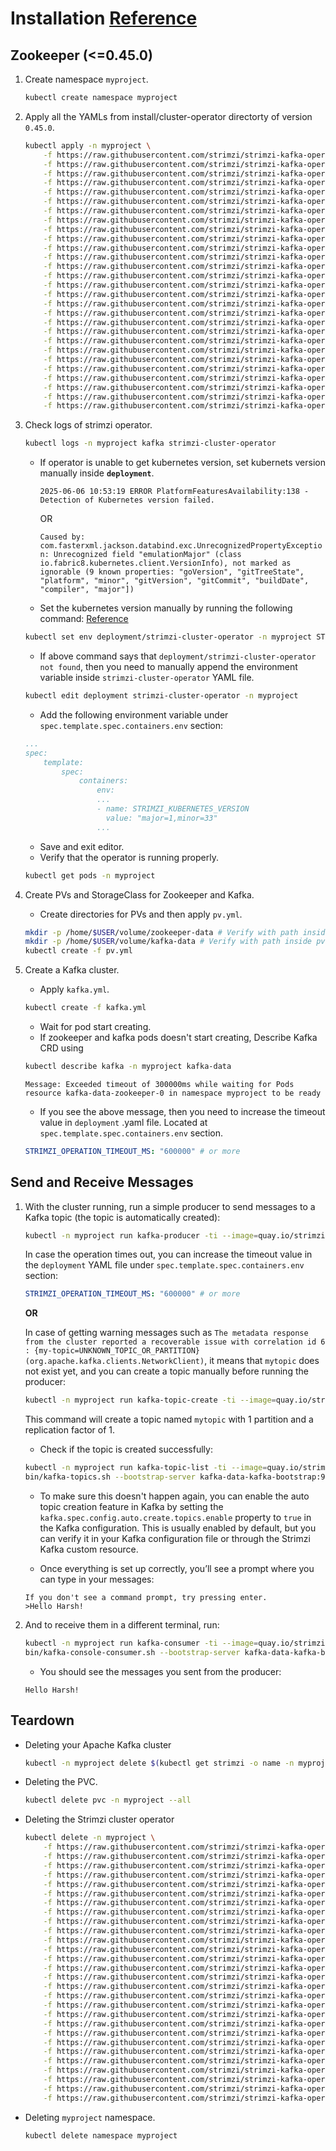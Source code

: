 # Installation [Reference](https://github.com/strimzi/strimzi-kafka-operator)

## Zookeeper (<=0.45.0)

1. Create namespace `myproject`.

    ```bash
    kubectl create namespace myproject
    ```

2. Apply all the YAMLs from install/cluster-operator directorty of version `0.45.0`.

    ```bash
    kubectl apply -n myproject \
        -f https://raw.githubusercontent.com/strimzi/strimzi-kafka-operator/refs/tags/0.45.0/install/cluster-operator/010-ServiceAccount-strimzi-cluster-operator.yaml \
        -f https://raw.githubusercontent.com/strimzi/strimzi-kafka-operator/refs/tags/0.45.0/install/cluster-operator/020-ClusterRole-strimzi-cluster-operator-role.yaml \
        -f https://raw.githubusercontent.com/strimzi/strimzi-kafka-operator/refs/tags/0.45.0/install/cluster-operator/020-RoleBinding-strimzi-cluster-operator.yaml \
        -f https://raw.githubusercontent.com/strimzi/strimzi-kafka-operator/refs/tags/0.45.0/install/cluster-operator/021-ClusterRole-strimzi-cluster-operator-role.yaml \
        -f https://raw.githubusercontent.com/strimzi/strimzi-kafka-operator/refs/tags/0.45.0/install/cluster-operator/021-ClusterRoleBinding-strimzi-cluster-operator.yaml \
        -f https://raw.githubusercontent.com/strimzi/strimzi-kafka-operator/refs/tags/0.45.0/install/cluster-operator/022-ClusterRole-strimzi-cluster-operator-role.yaml \
        -f https://raw.githubusercontent.com/strimzi/strimzi-kafka-operator/refs/tags/0.45.0/install/cluster-operator/022-RoleBinding-strimzi-cluster-operator.yaml \
        -f https://raw.githubusercontent.com/strimzi/strimzi-kafka-operator/refs/tags/0.45.0/install/cluster-operator/023-ClusterRole-strimzi-cluster-operator-role.yaml \
        -f https://raw.githubusercontent.com/strimzi/strimzi-kafka-operator/refs/tags/0.45.0/install/cluster-operator/023-RoleBinding-strimzi-cluster-operator.yaml \
        -f https://raw.githubusercontent.com/strimzi/strimzi-kafka-operator/refs/tags/0.45.0/install/cluster-operator/030-ClusterRole-strimzi-kafka-broker.yaml \
        -f https://raw.githubusercontent.com/strimzi/strimzi-kafka-operator/refs/tags/0.45.0/install/cluster-operator/030-ClusterRoleBinding-strimzi-cluster-operator-kafka-broker-delegation.yaml \
        -f https://raw.githubusercontent.com/strimzi/strimzi-kafka-operator/refs/tags/0.45.0/install/cluster-operator/031-ClusterRole-strimzi-entity-operator.yaml \
        -f https://raw.githubusercontent.com/strimzi/strimzi-kafka-operator/refs/tags/0.45.0/install/cluster-operator/031-RoleBinding-strimzi-cluster-operator-entity-operator-delegation.yaml \
        -f https://raw.githubusercontent.com/strimzi/strimzi-kafka-operator/refs/tags/0.45.0/install/cluster-operator/033-ClusterRole-strimzi-kafka-client.yaml \
        -f https://raw.githubusercontent.com/strimzi/strimzi-kafka-operator/refs/tags/0.45.0/install/cluster-operator/033-ClusterRoleBinding-strimzi-cluster-operator-kafka-client-delegation.yaml \
        -f https://raw.githubusercontent.com/strimzi/strimzi-kafka-operator/refs/tags/0.45.0/install/cluster-operator/040-Crd-kafka.yaml \
        -f https://raw.githubusercontent.com/strimzi/strimzi-kafka-operator/refs/tags/0.45.0/install/cluster-operator/041-Crd-kafkaconnect.yaml \
        -f https://raw.githubusercontent.com/strimzi/strimzi-kafka-operator/refs/tags/0.45.0/install/cluster-operator/042-Crd-strimzipodset.yaml \
        -f https://raw.githubusercontent.com/strimzi/strimzi-kafka-operator/refs/tags/0.45.0/install/cluster-operator/043-Crd-kafkatopic.yaml \
        -f https://raw.githubusercontent.com/strimzi/strimzi-kafka-operator/refs/tags/0.45.0/install/cluster-operator/044-Crd-kafkauser.yaml \
        -f https://raw.githubusercontent.com/strimzi/strimzi-kafka-operator/refs/tags/0.45.0/install/cluster-operator/045-Crd-kafkamirrormaker.yaml \
        -f https://raw.githubusercontent.com/strimzi/strimzi-kafka-operator/refs/tags/0.45.0/install/cluster-operator/046-Crd-kafkabridge.yaml \
        -f https://raw.githubusercontent.com/strimzi/strimzi-kafka-operator/refs/tags/0.45.0/install/cluster-operator/047-Crd-kafkaconnector.yaml \
        -f https://raw.githubusercontent.com/strimzi/strimzi-kafka-operator/refs/tags/0.45.0/install/cluster-operator/048-Crd-kafkamirrormaker2.yaml \
        -f https://raw.githubusercontent.com/strimzi/strimzi-kafka-operator/refs/tags/0.45.0/install/cluster-operator/049-Crd-kafkarebalance.yaml \
        -f https://raw.githubusercontent.com/strimzi/strimzi-kafka-operator/refs/tags/0.45.0/install/cluster-operator/04A-Crd-kafkanodepool.yaml \
        -f https://raw.githubusercontent.com/strimzi/strimzi-kafka-operator/refs/tags/0.45.0/install/cluster-operator/050-ConfigMap-strimzi-cluster-operator.yaml \
        -f https://raw.githubusercontent.com/strimzi/strimzi-kafka-operator/refs/tags/0.45.0/install/cluster-operator/060-Deployment-strimzi-cluster-operator.yaml
    ```

3. Check logs of strimzi operator.

    ```bash
    kubectl logs -n myproject kafka strimzi-cluster-operator
    ```

    - If operator is unable to get kubernetes version, set kubernets version manually inside **`deployment`**.

        `2025-06-06 10:53:19 ERROR PlatformFeaturesAvailability:138 - Detection of Kubernetes version failed.`

        OR

        `Caused by: com.fasterxml.jackson.databind.exc.UnrecognizedPropertyException: Unrecognized field "emulationMajor" (class io.fabric8.kubernetes.client.VersionInfo), not marked as ignorable (9 known properties: "goVersion", "gitTreeState", "platform", "minor", "gitVersion", "gitCommit", "buildDate", "compiler", "major"])`

    - Set the kubernetes version manually by running the following command:
    [Reference](https://github.com/strimzi/strimzi-kafka-operator/issues/11386)

    ```bash
    kubectl set env deployment/strimzi-cluster-operator -n myproject STRIMZI_KUBERNETES_VERSION="major=1,minor=33"
    ```

    - If above command says that `deployment/strimzi-cluster-operator not found`, then you need to manually append the environment variable inside `strimzi-cluster-operator` YAML file.

    ```bash
    kubectl edit deployment strimzi-cluster-operator -n myproject
    ```

    - Add the following environment variable under `spec.template.spec.containers.env` section:

    ```yaml
    ...
    spec:
        template:
            spec:
                containers:
                    env:
                    ...
                    - name: STRIMZI_KUBERNETES_VERSION
                      value: "major=1,minor=33"
                    ...
    ```

    - Save and exit editor.
    - Verify that the operator is running properly.

    ```bash
    kubectl get pods -n myproject
    ```

4. Create PVs and StorageClass for Zookeeper and Kafka.

    - Create directories for PVs and then apply `pv.yml`.

    ```bash
    mkdir -p /home/$USER/volume/zookeeper-data # Verify with path inside pv.yml
    mkdir -p /home/$USER/volume/kafka-data # Verify with path inside pv.yml
    kubectl create -f pv.yml
    ```

5. Create a Kafka cluster.

    - Apply `kafka.yml`.

    ```bash
    kubectl create -f kafka.yml
    ```

    - Wait for pod start creating.
    - If zookeeper and kafka pods doesn't start creating,
    Describe Kafka CRD using

    ```bash
    kubectl describe kafka -n myproject kafka-data
    ```

    `Message: Exceeded timeout of 300000ms while waiting for Pods resource kafka-data-zookeeper-0 in namespace myproject to be ready`

    - If you see the above message, then you need to increase the timeout value in `deployment` .yaml file. Located at `spec.template.spec.containers.env` section.

    ```yaml
    STRIMZI_OPERATION_TIMEOUT_MS: "600000" # or more
    ```

## Send and Receive Messages

1. With the cluster running, run a simple producer to send messages to a Kafka topic (the topic is automatically created):

    ```bash
    kubectl -n myproject run kafka-producer -ti --image=quay.io/strimzi/kafka:0.46.0-kafka-4.0.0 --rm=true --restart=Never -- bin/kafka-console-producer.sh --bootstrap-server kafka-data-kafka-bootstrap:9092 --topic mytopic
    ```

    In case the operation times out, you can increase the timeout value in the `deployment` YAML file under `spec.template.spec.containers.env` section:

    ```yaml
    STRIMZI_OPERATION_TIMEOUT_MS: "600000" # or more
    ```

    **OR**

    In case of getting warning messages such as `The metadata response from the cluster reported a recoverable issue with correlation id 6 : {my-topic=UNKNOWN_TOPIC_OR_PARTITION} (org.apache.kafka.clients.NetworkClient)`, it means that `mytopic` does not exist yet, and you can create a topic manually before running the producer:

    ```bash
    kubectl -n myproject run kafka-topic-create -ti --image=quay.io/strimzi/kafka:0.46.0-kafka-4.0.0 --rm=true --restart=Never -- bin/kafka-topics.sh --bootstrap-server kafka-data-kafka-bootstrap:9092 --create --topic mytopic --partitions 1 --replication-factor 1
    ```

    This command will create a topic named `mytopic` with 1 partition and a replication factor of 1.

    - Check if the topic is created successfully:

    ```bash
    kubectl -n myproject run kafka-topic-list -ti --image=quay.io/strimzi/kafka:0.46.0-kafka-4.0.0 --rm=true --restart=Never -- \
    bin/kafka-topics.sh --bootstrap-server kafka-data-kafka-bootstrap:9092 --list
    ```

    - To make sure this doesn't happen again, you can enable the auto topic creation feature in Kafka by setting the `kafka.spec.config.auto.create.topics.enable` property to `true` in the Kafka configuration. This is usually enabled by default, but you can verify it in your Kafka configuration file or through the Strimzi Kafka custom resource.

    - Once everything is set up correctly, you’ll see a prompt where you can type in your messages:

    ```text
    If you don't see a command prompt, try pressing enter.
    >Hello Harsh!
    ```

2. And to receive them in a different terminal, run:

    ```bash
    kubectl -n myproject run kafka-consumer -ti --image=quay.io/strimzi/kafka:0.46.0-kafka-4.0.0 --rm=true --restart=Never -- \
    bin/kafka-console-consumer.sh --bootstrap-server kafka-data-kafka-bootstrap:9092 --topic mytopic --from-beginning
    ```

    - You should see the messages you sent from the producer:

    ```text
    Hello Harsh!
    ```

## Teardown

- Deleting your Apache Kafka cluster

    ```bash
    kubectl -n myproject delete $(kubectl get strimzi -o name -n myproject)
    ```

- Deleting the PVC.

    ```bash
    kubectl delete pvc -n myproject --all
    ```

- Deleting the Strimzi cluster operator

    ```bash
    kubectl delete -n myproject \
        -f https://raw.githubusercontent.com/strimzi/strimzi-kafka-operator/refs/tags/0.45.0/install/cluster-operator/010-ServiceAccount-strimzi-cluster-operator.yaml \
        -f https://raw.githubusercontent.com/strimzi/strimzi-kafka-operator/refs/tags/0.45.0/install/cluster-operator/020-ClusterRole-strimzi-cluster-operator-role.yaml \
        -f https://raw.githubusercontent.com/strimzi/strimzi-kafka-operator/refs/tags/0.45.0/install/cluster-operator/020-RoleBinding-strimzi-cluster-operator.yaml \
        -f https://raw.githubusercontent.com/strimzi/strimzi-kafka-operator/refs/tags/0.45.0/install/cluster-operator/021-ClusterRole-strimzi-cluster-operator-role.yaml \
        -f https://raw.githubusercontent.com/strimzi/strimzi-kafka-operator/refs/tags/0.45.0/install/cluster-operator/021-ClusterRoleBinding-strimzi-cluster-operator.yaml \
        -f https://raw.githubusercontent.com/strimzi/strimzi-kafka-operator/refs/tags/0.45.0/install/cluster-operator/022-ClusterRole-strimzi-cluster-operator-role.yaml \
        -f https://raw.githubusercontent.com/strimzi/strimzi-kafka-operator/refs/tags/0.45.0/install/cluster-operator/022-RoleBinding-strimzi-cluster-operator.yaml \
        -f https://raw.githubusercontent.com/strimzi/strimzi-kafka-operator/refs/tags/0.45.0/install/cluster-operator/023-ClusterRole-strimzi-cluster-operator-role.yaml \
        -f https://raw.githubusercontent.com/strimzi/strimzi-kafka-operator/refs/tags/0.45.0/install/cluster-operator/023-RoleBinding-strimzi-cluster-operator.yaml \
        -f https://raw.githubusercontent.com/strimzi/strimzi-kafka-operator/refs/tags/0.45.0/install/cluster-operator/030-ClusterRole-strimzi-kafka-broker.yaml \
        -f https://raw.githubusercontent.com/strimzi/strimzi-kafka-operator/refs/tags/0.45.0/install/cluster-operator/030-ClusterRoleBinding-strimzi-cluster-operator-kafka-broker-delegation.yaml \
        -f https://raw.githubusercontent.com/strimzi/strimzi-kafka-operator/refs/tags/0.45.0/install/cluster-operator/031-ClusterRole-strimzi-entity-operator.yaml \
        -f https://raw.githubusercontent.com/strimzi/strimzi-kafka-operator/refs/tags/0.45.0/install/cluster-operator/031-RoleBinding-strimzi-cluster-operator-entity-operator-delegation.yaml \
        -f https://raw.githubusercontent.com/strimzi/strimzi-kafka-operator/refs/tags/0.45.0/install/cluster-operator/033-ClusterRole-strimzi-kafka-client.yaml \
        -f https://raw.githubusercontent.com/strimzi/strimzi-kafka-operator/refs/tags/0.45.0/install/cluster-operator/033-ClusterRoleBinding-strimzi-cluster-operator-kafka-client-delegation.yaml \
        -f https://raw.githubusercontent.com/strimzi/strimzi-kafka-operator/refs/tags/0.45.0/install/cluster-operator/040-Crd-kafka.yaml \
        -f https://raw.githubusercontent.com/strimzi/strimzi-kafka-operator/refs/tags/0.45.0/install/cluster-operator/041-Crd-kafkaconnect.yaml \
        -f https://raw.githubusercontent.com/strimzi/strimzi-kafka-operator/refs/tags/0.45.0/install/cluster-operator/042-Crd-strimzipodset.yaml \
        -f https://raw.githubusercontent.com/strimzi/strimzi-kafka-operator/refs/tags/0.45.0/install/cluster-operator/043-Crd-kafkatopic.yaml \
        -f https://raw.githubusercontent.com/strimzi/strimzi-kafka-operator/refs/tags/0.45.0/install/cluster-operator/044-Crd-kafkauser.yaml \
        -f https://raw.githubusercontent.com/strimzi/strimzi-kafka-operator/refs/tags/0.45.0/install/cluster-operator/045-Crd-kafkamirrormaker.yaml \
        -f https://raw.githubusercontent.com/strimzi/strimzi-kafka-operator/refs/tags/0.45.0/install/cluster-operator/046-Crd-kafkabridge.yaml \
        -f https://raw.githubusercontent.com/strimzi/strimzi-kafka-operator/refs/tags/0.45.0/install/cluster-operator/047-Crd-kafkaconnector.yaml \
        -f https://raw.githubusercontent.com/strimzi/strimzi-kafka-operator/refs/tags/0.45.0/install/cluster-operator/048-Crd-kafkamirrormaker2.yaml \
        -f https://raw.githubusercontent.com/strimzi/strimzi-kafka-operator/refs/tags/0.45.0/install/cluster-operator/049-Crd-kafkarebalance.yaml \
        -f https://raw.githubusercontent.com/strimzi/strimzi-kafka-operator/refs/tags/0.45.0/install/cluster-operator/04A-Crd-kafkanodepool.yaml \
        -f https://raw.githubusercontent.com/strimzi/strimzi-kafka-operator/refs/tags/0.45.0/install/cluster-operator/050-ConfigMap-strimzi-cluster-operator.yaml \
        -f https://raw.githubusercontent.com/strimzi/strimzi-kafka-operator/refs/tags/0.45.0/install/cluster-operator/060-Deployment-strimzi-cluster-operator.yaml
    ```

- Deleting `myproject` namespace.

    ```bash
    kubectl delete namespace myproject
    ```
